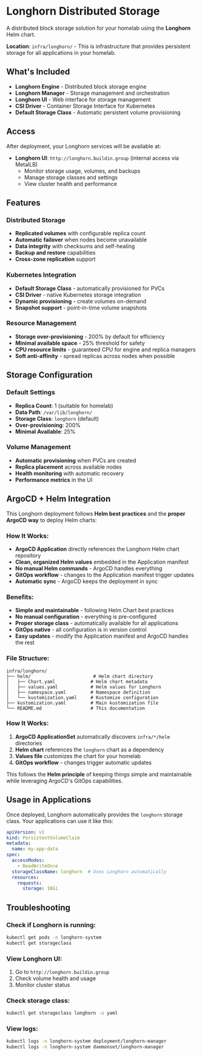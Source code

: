 # Longhorn Distributed Storage

A distributed block storage solution for your homelab using the **Longhorn** Helm chart.

**Location**: `infra/longhorn/` - This is infrastructure that provides persistent storage for all applications in your homelab.

## What's Included

- **Longhorn Engine** - Distributed block storage engine
- **Longhorn Manager** - Storage management and orchestration
- **Longhorn UI** - Web interface for storage management
- **CSI Driver** - Container Storage Interface for Kubernetes
- **Default Storage Class** - Automatic persistent volume provisioning

## Access

After deployment, your Longhorn services will be available at:

- **Longhorn UI**: `http://longhorn.buildin.group` (internal access via MetalLB)
  - Monitor storage usage, volumes, and backups
  - Manage storage classes and settings
  - View cluster health and performance

## Features

### Distributed Storage
- **Replicated volumes** with configurable replica count
- **Automatic failover** when nodes become unavailable
- **Data integrity** with checksums and self-healing
- **Backup and restore** capabilities
- **Cross-zone replication** support

### Kubernetes Integration
- **Default Storage Class** - automatically provisioned for PVCs
- **CSI Driver** - native Kubernetes storage integration
- **Dynamic provisioning** - create volumes on-demand
- **Snapshot support** - point-in-time volume snapshots

### Resource Management
- **Storage over-provisioning** - 200% by default for efficiency
- **Minimal available space** - 25% threshold for safety
- **CPU resource limits** - guaranteed CPU for engine and replica managers
- **Soft anti-affinity** - spread replicas across nodes when possible

## Storage Configuration

### Default Settings
- **Replica Count**: 1 (suitable for homelab)
- **Data Path**: `/var/lib/longhorn/`
- **Storage Class**: `longhorn` (default)
- **Over-provisioning**: 200%
- **Minimal Available**: 25%

### Volume Management
- **Automatic provisioning** when PVCs are created
- **Replica placement** across available nodes
- **Health monitoring** with automatic recovery
- **Performance metrics** in the UI

## ArgoCD + Helm Integration

This Longhorn deployment follows **Helm best practices** and the **proper ArgoCD way** to deploy Helm charts:

### **How It Works:**
- **ArgoCD Application** directly references the Longhorn Helm chart repository
- **Clean, organized Helm values** embedded in the Application manifest
- **No manual Helm commands** - ArgoCD handles everything
- **GitOps workflow** - changes to the Application manifest trigger updates
- **Automatic sync** - ArgoCD keeps the deployment in sync

### **Benefits:**
- **Simple and maintainable** - following Helm Chart best practices
- **No manual configuration** - everything is pre-configured
- **Proper storage class** - automatically available for all applications
- **GitOps native** - all configuration is in version control
- **Easy updates** - modify the Application manifest and ArgoCD handles the rest

### **File Structure:**
```
infra/longhorn/
├── helm/                       # Helm chart directory
│   ├── Chart.yaml             # Helm chart metadata
│   ├── values.yaml            # Helm values for Longhorn
│   ├── namespace.yaml         # Namespace definition
│   └── kustomization.yaml     # Kustomize configuration
├── kustomization.yaml         # Main kustomization file
└── README.md                  # This documentation
```

### **How It Works:**
1. **ArgoCD ApplicationSet** automatically discovers `infra/*/helm` directories
2. **Helm chart** references the `longhorn` chart as a dependency
3. **Values file** customizes the chart for your homelab
4. **GitOps workflow** - changes trigger automatic updates

This follows the **Helm principle** of keeping things simple and maintainable while leveraging ArgoCD's GitOps capabilities.

## Usage in Applications

Once deployed, Longhorn automatically provides the `longhorn` storage class. Your applications can use it like this:

```yaml
apiVersion: v1
kind: PersistentVolumeClaim
metadata:
  name: my-app-data
spec:
  accessModes:
    - ReadWriteOnce
  storageClassName: longhorn  # Uses Longhorn automatically
  resources:
    requests:
      storage: 10Gi
```

## Troubleshooting

### Check if Longhorn is running:
```bash
kubectl get pods -n longhorn-system
kubectl get storageclass
```

### View Longhorn UI:
1. Go to `http://longhorn.buildin.group`
2. Check volume health and usage
3. Monitor cluster status

### Check storage class:
```bash
kubectl get storageclass longhorn -o yaml
```

### View logs:
```bash
kubectl logs -n longhorn-system deployment/longhorn-manager
kubectl logs -n longhorn-system daemonset/longhorn-manager
```
